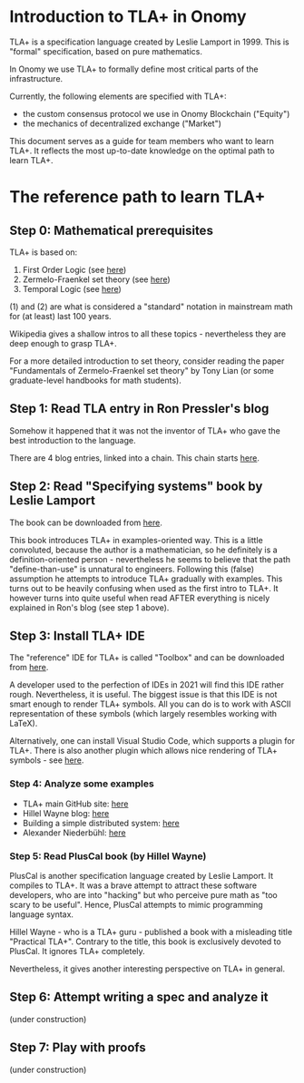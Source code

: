 # Introduction to TLA+ in Onomy

TLA+ is a specification language created by Leslie Lamport in 1999. This is "formal" specification, based on
pure mathematics.

In Onomy we use TLA+ to formally define most critical parts of the infrastructure.

Currently, the following elements are specified with TLA+:

- the custom consensus protocol we use in Onomy Blockchain ("Equity")
- the mechanics of decentralized exchange ("Market")

This document serves as a guide for team members who want to learn TLA+. It reflects the most up-to-date
knowledge on the optimal path to learn TLA+.

# The reference path to learn TLA+

## Step 0: Mathematical prerequisites

TLA+ is based on:

1. First Order Logic (see [here](https://en.wikipedia.org/wiki/First-order_logic))
1. Zermelo-Fraenkel set theory (see [here](https://en.wikipedia.org/wiki/Zermelo%E2%80%93Fraenkel_set_theory))
3. Temporal Logic (see [here](https://en.wikipedia.org/wiki/Temporal_logic))

(1) and (2) are what is considered a "standard" notation in mainstream math for (at least) last 100 years.

Wikipedia gives a shallow intros to all these topics - nevertheless they are deep enough to grasp TLA+.

For a more detailed introduction to set theory, consider reading the paper "Fundamentals of Zermelo-Fraenkel
set theory" by Tony Lian (or some graduate-level handbooks for math students).

## Step 1: Read TLA entry in Ron Pressler's blog

Somehow it happened that it was not the inventor of TLA+ who gave the best introduction to the language.

There are 4 blog entries, linked into a chain. This chain starts [here](https://pron.github.io/posts/tlaplus_part1).

## Step 2: Read "Specifying systems" book by Leslie Lamport

The book can be downloaded from [here](https://lamport.azurewebsites.net/tla/book.html?back-link=learning.html#download).

This book introduces TLA+ in examples-oriented way. This is a little convoluted, because the author is a mathematician,
so he definitely is a definition-oriented person - nevertheless he seems to believe that the path "define-than-use" is unnatural
to engineers. Following this (false) assumption he attempts to introduce TLA+ gradually with examples. This turns out to be
heavily confusing when used as the first intro to TLA+. It however turns into quite useful when read AFTER everything
is nicely explained in Ron's blog (see step 1 above).

## Step 3: Install TLA+ IDE

The "reference" IDE for TLA+ is called "Toolbox" and can be downloaded from [here](https://lamport.azurewebsites.net/tla/toolbox.html).

A developer used to the perfection of IDEs in 2021 will find this IDE rather rough. Nevertheless, it is useful. The biggest
issue is that this IDE is not smart enough to render TLA+ symbols. All you can do is to work with ASCII representation
of these symbols (which largely resembles working with LaTeX).

Alternatively, one can install Visual Studio Code, which supports a plugin for TLA+. There is also another plugin
which allows nice rendering of TLA+ symbols - see [here](https://www.gitmemory.com/issue/alygin/vscode-tlaplus/197/770464096).

### Step 4: Analyze some examples

- TLA+ main GitHub site: [here](https://github.com/tlaplus)
- Hillel Wayne blog: [here](https://www.hillelwayne.com/)
- Building a simple distributed system: [here](https://jack-vanlightly.com/blog/2019/1/25/building-a-simple-distributed-system-the-what)
- Alexander Niederbühl: [here](https://github.com/Alexander-N/tla-specs)

### Step 5: Read PlusCal book (by Hillel Wayne)

PlusCal is another specification language created by Leslie Lamport. It compiles to TLA+. It was a brave attempt to attract
these software developers, who are into "hacking" but who perceive pure math as "too scary to be useful". Hence, PlusCal attempts
to mimic programming language syntax.

Hillel Wayne - who is a TLA+ guru - published a book with a misleading title "Practical TLA+". Contrary to the title, this book
is exclusively devoted to PlusCal. It ignores TLA+ completely.

Nevertheless, it gives another interesting perspective on TLA+ in general.

## Step 6: Attempt writing a spec and analyze it

(under construction)

## Step 7: Play with proofs

(under construction)

